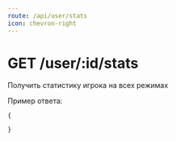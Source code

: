 ```yaml
---
route: /api/user/stats
icon: chevron-right
---
```


# GET /user/:id/stats
Получить статистику игрока на всех режимах

Пример ответа:
```
{

}
```
